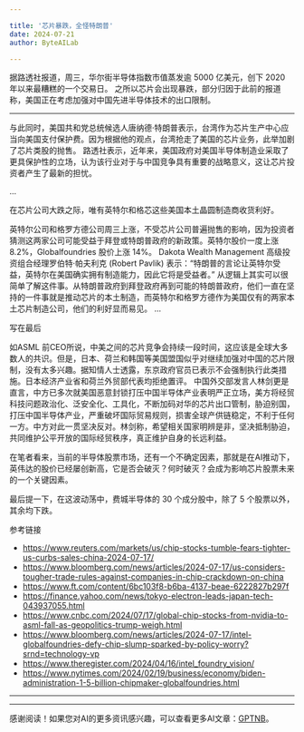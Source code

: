 ```yaml
---

title: '芯片暴跌，全怪特朗普'
date: 2024-07-21
author: ByteAILab

---
```


据路透社报道，周三，华尔街半导体指数市值蒸发逾 5000 亿美元，创下 2020 年以来最糟糕的一个交易日。
之所以芯片会出现暴跌，部分归因于此前的报道称，美国正在考虑加强对中国先进半导体技术的出口限制。

---
与此同时，美国共和党总统候选人唐纳德·特朗普表示，台湾作为芯片生产中心应当向美国支付保护费。因为根据他的观点，台湾抢走了美国的芯片业务，此举加剧了芯片类股的抛售。
路透社表示，近年来，美国政府对美国半导体制造业采取了更具保护性的立场，认为该行业对于与中国竞争具有重要的战略意义，这让芯片投资者产生了最新的担忧。

...

在芯片公司大跌之际，唯有英特尔和格芯这些美国本土晶圆制造商收货利好。

英特尔公司和格罗方德公司周三上涨，不受芯片公司普遍抛售的影响，因为投资者猜测这两家公司可能受益于拜登或特朗普政府的新政策。英特尔股价一度上涨 8.2%，Globalfoundries 股价上涨 14%。
Dakota Wealth Management 高级投资组合经理罗伯特·帕夫利克 (Robert Pavlik) 表示：“特朗普的言论让英特尔受益，英特尔在美国确实拥有制造能力，因此它将是受益者。”
从逻辑上其实可以很简单了解这件事。从特朗普政府到拜登政府再到可能的特朗普政府，他们一直在坚持的一件事就是推动芯片的本土制造，而英特尔和格罗方德作为美国仅有的两家本土芯片制造公司，他们的利好显而易见。
...

写在最后

如ASML 前CEO所说，中美之间的芯片竞争会持续一段时间，这应该是全球大多数人的共识。但是，日本、荷兰和韩国等美国盟国似乎对继续加强对中国的芯片限制，没有太多兴趣。据知情人士透露，东京政府官员已表示不会强制执行此类措施。日本经济产业省和荷兰外贸部代表均拒绝置评。
中国外交部发言人林剑更是直言，中方已多次就美国恶意封锁打压中国半导体产业表明严正立场，美方将经贸科技问题政治化、泛安全化、工具化，不断加码对华的芯片出口管制，胁迫别国，打压中国半导体产业，严重破坏国际贸易规则，损害全球产供链稳定，不利于任何一方。中方对此一贯坚决反对。林剑称，希望相关国家明辨是非，坚决抵制胁迫，共同维护公平开放的国际经贸秩序，真正维护自身的长远利益。

在笔者看来，当前的半导体股票市场，还有一个不确定因素，那就是在AI推动下，英伟达的股价已经屡创新高，它是否会破灭？何时破灭？会成为影响芯片股票未来的一个关键因素。

最后提一下，在这波动荡中，费城半导体的 30 个成分股中，除了 5 个股票以外，其余均下跌。

参考链接

- https://www.reuters.com/markets/us/chip-stocks-tumble-fears-tighter-us-curbs-sales-china-2024-07-17/
- https://www.bloomberg.com/news/articles/2024-07-17/us-considers-tougher-trade-rules-against-companies-in-chip-crackdown-on-china
- https://www.ft.com/content/6bc103f8-b6ba-4137-beae-6222827b297f
- https://finance.yahoo.com/news/tokyo-electron-leads-japan-tech-043937055.html
- https://www.cnbc.com/2024/07/17/global-chip-stocks-from-nvidia-to-asml-fall-as-geopolitics-trump-weigh.html
- https://www.bloomberg.com/news/articles/2024-07-17/intel-globalfoundries-defy-chip-slump-sparked-by-policy-worry?srnd=technology-vp
- https://www.theregister.com/2024/04/16/intel_foundry_vision/
- https://www.nytimes.com/2024/02/19/business/economy/biden-administration-1-5-billion-chipmaker-globalfoundries.html

---
---
感谢阅读！如果您对AI的更多资讯感兴趣，可以查看更多AI文章：[GPTNB](https://gptnb.com)。